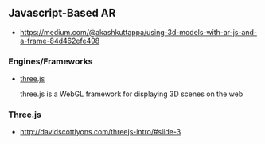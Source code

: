## Javascript-Based AR

* https://medium.com/@akashkuttappa/using-3d-models-with-ar-js-and-a-frame-84d462efe498

### Engines/Frameworks

* [three.js](https://threejs.org/)

   three.js is a WebGL framework for displaying 3D scenes on the web
   
### Three.js

* http://davidscottlyons.com/threejs-intro/#slide-3
